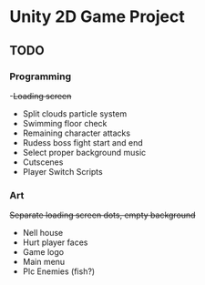 # Unity 2D Game Project

## TODO
### Programming
-~~Loading screen~~
- Split clouds particle system
- Swimming floor check
- Remaining character attacks
- Rudess boss fight start and end
- Select proper background music
- Cutscenes
- Player Switch Scripts

### Art
~~Separate loading screen dots, empty background~~
- Nell house
- Hurt player faces
- Game logo
- Main menu
- Plc Enemies (fish?)
